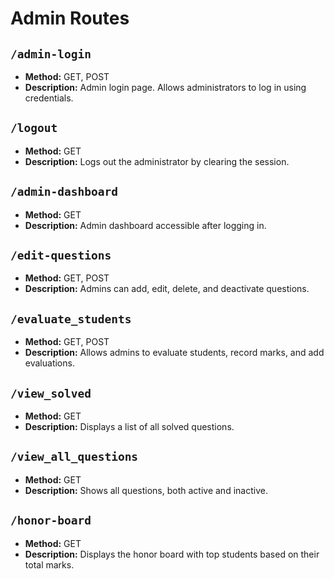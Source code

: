 # Admin Routes

## `/admin-login`

- **Method:** GET, POST
- **Description:** Admin login page. Allows administrators to log in using credentials.

## `/logout`

- **Method:** GET
- **Description:** Logs out the administrator by clearing the session.

## `/admin-dashboard`

- **Method:** GET
- **Description:** Admin dashboard accessible after logging in.

## `/edit-questions`

- **Method:** GET, POST
- **Description:** Admins can add, edit, delete, and deactivate questions.

## `/evaluate_students`

- **Method:** GET, POST
- **Description:** Allows admins to evaluate students, record marks, and add evaluations.

## `/view_solved`

- **Method:** GET
- **Description:** Displays a list of all solved questions.

## `/view_all_questions`

- **Method:** GET
- **Description:** Shows all questions, both active and inactive.

## `/honor-board`

- **Method:** GET
- **Description:** Displays the honor board with top students based on their total marks.
